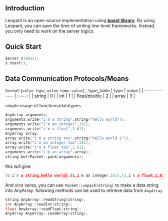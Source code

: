 ## Introduction
Leopant is an open-source implementation using [**boost library**](http://www.boost.org). By using Leopant, you can save the time of writing low-level frameworks. Instead, you only need to work on the server logics.

## Quick Start

```cpp
Server s(8011);
s.start();
```
## Data Communication Protocols/Means

format:`{value_type,value_name,value},`
type_table
|       type    | value  |
| ------------- | :----: |
| string        | 0      |
| int           | 1      |
| float/double  | 2      |
| array         | 3      |

simple usage of functions/datatypes
```cpp
AnyArray arguments;
arguments.write("i'm a string",string("hello world"));
arguments.write("i'm an integer",101);
arguments.write("i'm a float",1.01);
AnyArray array;
array.write("i'm a string too",string("hello world 2"));
array.write("i'm an integer too",101);
array.write("i'm a float too",1.01);
arguments.write("i'm an array",array);
string buf=Packet::pack(arguments);
```
this will give
```cpp
{0,i'm a string,hello world},{1,i'm an integer,101},{2,i'm a float,1.01},{3,i'm an array,{0,i'm a string too,hello world 2},{1,i'm an integer too,101},{2,i'm a float too,1.01},},
```
And vice versa, you can use `Packet::unpack(string)` to make a data string into AnyArray.
following methods can be used to retrieve data from `AnyArray`
```cpp
string AnyArray::readString(string);
int AnyArray::readInt(string);
float AnyArray::readFloat(string);
AnyArray AnyArray::readArray(string);
```
